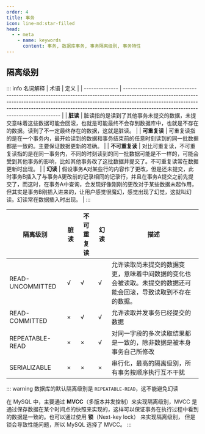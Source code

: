 ```yaml
---
order: 4
title: 事务
icon: line-md:star-filled
head:
  - - meta
    - name: keywords
      content: 事务, 数据库事务, 事务隔离级别, 事务特性
---
```


## 隔离级别

::: info 名词解释
| 术语           | 定义                                                                                                                                                                                                                                                                                           |
| -------------- | ---------------------------------------------------------------------------------------------------------------------------------------------------------------------------------------------------------------------------------------------------------------------------------------------- |
| **脏读**       | 脏读指的是读到了其他事务未提交的数据，未提交意味着这些数据可能会回滚，也就是可能最终不会存到数据库中，也就是不存在的数据。读到了不一定最终存在的数据，这就是脏读。                                                                                                                             |
| **可重复读**   | 可重复读指的是在一个事务内，最开始读到的数据和事务结束前的任意时刻读到的同一批数据都是一致的。主要保证数据更新的准确。                                                                                                                                                                         |
| **不可重复读** | 对比可重复读，不可重复读指的是在同一事务内，不同的时刻读到的同一批数据可能是不一样的，可能会受到其他事务的影响，比如其他事务改了这批数据并提交了。不可重复读常在数据更新时出现。                                                                                                               |
| **幻读**       | 假设事务A对某些行的内容作了更改，但是还未提交，此时事务B插入了与事务A更改前的记录相同的记录行，并且在事务A提交之前先提交了，而这时，在事务A中查询，会发现好像刚刚的更改对于某些数据未起作用，但其实是事务B刚插入进来的，让用户感觉很魔幻，感觉出现了幻觉，这就叫幻读。幻读常在数据插入时出现。 |
:::


| 隔离级别         | 脏读 | 不可重复读 | 幻读 | 描述                                                                                                           |
| ---------------- | ---- | ---------- | ---- | -------------------------------------------------------------------------------------------------------------- |
| READ-UNCOMMITTED | √    | √          | √    | 允许读取尚未提交的数据变更，意味着中间数据的变化也会被读取。未提交的数据还可能会回滚，导致读取到不存在的数据。 |
| READ-COMMITTED   | ×    | √          | √    | 允许读取并发事务已经提交的数据                                                                                 |
| REPEATABLE-READ  | ×    | ×          | √    | 对同一字段的多次读取结果都是一致的，除非数据是被本身事务自己所修改                                             |
| SERIALIZABLE     | ×    | ×          | ×    | 串行化，最高的隔离级别，所有事务按顺序执行互不干扰                                                             |


::: warning
数据库的默认隔离级别是 `REPEATABLE-READ`，这不能避免幻读

在 MySQL 中，主要通过 **MVCC**（多版本并发控制）来实现隔离级别，MVCC 是通过保存数据在某个时间点的快照来实现的，这样可以保证事务在执行过程中看到的数据是一致的。也可以通过使用 **锁**（Next-key lock） 来实现隔离级别， 但是锁会导致性能问题，所以 MySQL 选择了 MVCC。
:::